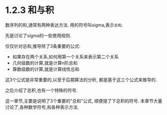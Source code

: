 # 1.2.3 和与积

数序列的和,通常有两种表达方法.
用的符号叫sigma,表示`总和`.

先是讨论了sigma的一些使用规则.

仅仅针对总和,推导除了3条重要的公式:

- 如果存在两个关系,如何用第一个关系来表示第二个关系
- 几何级数的计算,就是计算n阶总和
- 算数级数的计算,就是计算线性总和

这3个公式是非常重要的,以至于后期算法的分析,
都是基于这三个公式来推导的.

之后介绍了总积,也有一个特殊的符号.

这一章节,主要是说明了3个重要的"总和"公式,
顺便提了下总积的符号.
本章节大量讨论了,各种数学符号,和各种表示方法.
